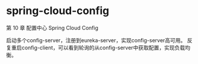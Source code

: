 # spring-cloud-config
第 10 章 配置中心 Spring Cloud Config

启动多个config-server，注册到eureka-server，实现config-server高可用。
反复重启config-client，可以看到轮询的从config-server中获取配置，实现负载均衡。
